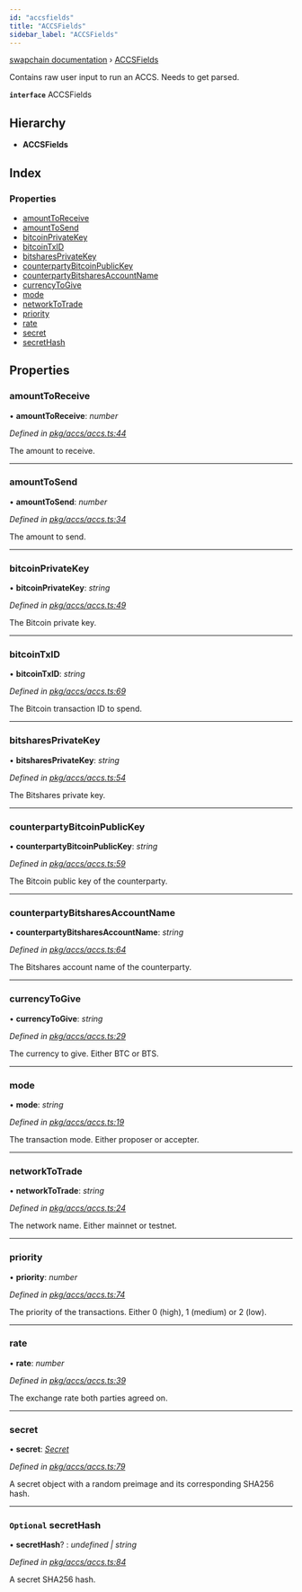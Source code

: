 ```yaml
---
id: "accsfields"
title: "ACCSFields"
sidebar_label: "ACCSFields"
---
```


[swapchain documentation](../globals.md) › [ACCSFields](accsfields.md)

Contains raw user input to run an ACCS. Needs to get parsed.

**`interface`** ACCSFields

## Hierarchy

- **ACCSFields**

## Index

### Properties

- [amountToReceive](accsfields.md#amounttoreceive)
- [amountToSend](accsfields.md#amounttosend)
- [bitcoinPrivateKey](accsfields.md#bitcoinprivatekey)
- [bitcoinTxID](accsfields.md#bitcointxid)
- [bitsharesPrivateKey](accsfields.md#bitsharesprivatekey)
- [counterpartyBitcoinPublicKey](accsfields.md#counterpartybitcoinpublickey)
- [counterpartyBitsharesAccountName](accsfields.md#counterpartybitsharesaccountname)
- [currencyToGive](accsfields.md#currencytogive)
- [mode](accsfields.md#mode)
- [networkToTrade](accsfields.md#networktotrade)
- [priority](accsfields.md#priority)
- [rate](accsfields.md#rate)
- [secret](accsfields.md#secret)
- [secretHash](accsfields.md#optional-secrethash)

## Properties

### amountToReceive

• **amountToReceive**: _number_

_Defined in [pkg/accs/accs.ts:44](https://github.com/chronark/swapchain/blob/9502eb6/src/pkg/accs/accs.ts#L44)_

The amount to receive.

---

### amountToSend

• **amountToSend**: _number_

_Defined in [pkg/accs/accs.ts:34](https://github.com/chronark/swapchain/blob/9502eb6/src/pkg/accs/accs.ts#L34)_

The amount to send.

---

### bitcoinPrivateKey

• **bitcoinPrivateKey**: _string_

_Defined in [pkg/accs/accs.ts:49](https://github.com/chronark/swapchain/blob/9502eb6/src/pkg/accs/accs.ts#L49)_

The Bitcoin private key.

---

### bitcoinTxID

• **bitcoinTxID**: _string_

_Defined in [pkg/accs/accs.ts:69](https://github.com/chronark/swapchain/blob/9502eb6/src/pkg/accs/accs.ts#L69)_

The Bitcoin transaction ID to spend.

---

### bitsharesPrivateKey

• **bitsharesPrivateKey**: _string_

_Defined in [pkg/accs/accs.ts:54](https://github.com/chronark/swapchain/blob/9502eb6/src/pkg/accs/accs.ts#L54)_

The Bitshares private key.

---

### counterpartyBitcoinPublicKey

• **counterpartyBitcoinPublicKey**: _string_

_Defined in [pkg/accs/accs.ts:59](https://github.com/chronark/swapchain/blob/9502eb6/src/pkg/accs/accs.ts#L59)_

The Bitcoin public key of the counterparty.

---

### counterpartyBitsharesAccountName

• **counterpartyBitsharesAccountName**: _string_

_Defined in [pkg/accs/accs.ts:64](https://github.com/chronark/swapchain/blob/9502eb6/src/pkg/accs/accs.ts#L64)_

The Bitshares account name of the counterparty.

---

### currencyToGive

• **currencyToGive**: _string_

_Defined in [pkg/accs/accs.ts:29](https://github.com/chronark/swapchain/blob/9502eb6/src/pkg/accs/accs.ts#L29)_

The currency to give. Either BTC or BTS.

---

### mode

• **mode**: _string_

_Defined in [pkg/accs/accs.ts:19](https://github.com/chronark/swapchain/blob/9502eb6/src/pkg/accs/accs.ts#L19)_

The transaction mode. Either proposer or accepter.

---

### networkToTrade

• **networkToTrade**: _string_

_Defined in [pkg/accs/accs.ts:24](https://github.com/chronark/swapchain/blob/9502eb6/src/pkg/accs/accs.ts#L24)_

The network name. Either mainnet or testnet.

---

### priority

• **priority**: _number_

_Defined in [pkg/accs/accs.ts:74](https://github.com/chronark/swapchain/blob/9502eb6/src/pkg/accs/accs.ts#L74)_

The priority of the transactions. Either 0 (high), 1 (medium) or 2 (low).

---

### rate

• **rate**: _number_

_Defined in [pkg/accs/accs.ts:39](https://github.com/chronark/swapchain/blob/9502eb6/src/pkg/accs/accs.ts#L39)_

The exchange rate both parties agreed on.

---

### secret

• **secret**: _[Secret](secret.md)_

_Defined in [pkg/accs/accs.ts:79](https://github.com/chronark/swapchain/blob/9502eb6/src/pkg/accs/accs.ts#L79)_

A secret object with a random preimage and its corresponding SHA256 hash.

---

### `Optional` secretHash

• **secretHash**? : _undefined | string_

_Defined in [pkg/accs/accs.ts:84](https://github.com/chronark/swapchain/blob/9502eb6/src/pkg/accs/accs.ts#L84)_

A secret SHA256 hash.
